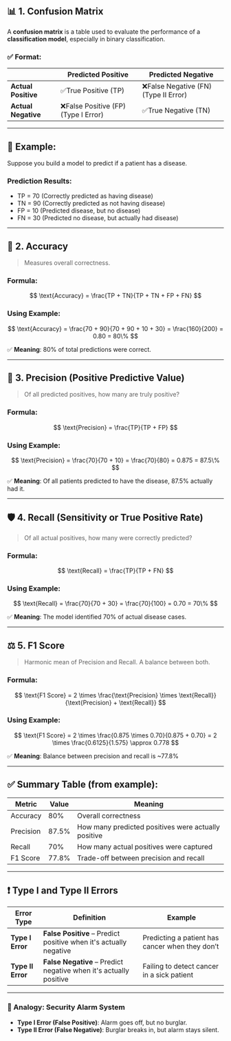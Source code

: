## 📊 1. **Confusion Matrix**

A **confusion matrix** is a table used to evaluate the performance of a **classification model**, especially in binary classification.

### ✅ Format:

|                     | Predicted Positive  | Predicted Negative  |
| ------------------- | ------------------- | ------------------- |
| **Actual Positive** | ✅True Positive (TP)  | ❌False Negative (FN) (Type II Error) |
| **Actual Negative** | ❌False Positive (FP) (Type I Error) | ✅True Negative (TN)  |

---

## 🧪 Example:

Suppose you build a model to predict if a patient has a disease.

### Prediction Results:

* TP = 70 (Correctly predicted as having disease)
* TN = 90 (Correctly predicted as not having disease)
* FP = 10 (Predicted disease, but no disease)
* FN = 30 (Predicted no disease, but actually had disease)

---

## 🧮 2. **Accuracy**

> Measures overall correctness.

### **Formula**:

$$
\text{Accuracy} = \frac{TP + TN}{TP + TN + FP + FN}
$$

### **Using Example**:

$$
\text{Accuracy} = \frac{70 + 90}{70 + 90 + 10 + 30} = \frac{160}{200} = 0.80 = 80\%
$$

✅ **Meaning**: 80% of total predictions were correct.

---

## 🎯 3. **Precision (Positive Predictive Value)**

> Of all predicted positives, how many are truly positive?

### **Formula**:

$$
\text{Precision} = \frac{TP}{TP + FP}
$$

### **Using Example**:

$$
\text{Precision} = \frac{70}{70 + 10} = \frac{70}{80} = 0.875 = 87.5\%
$$

✅ **Meaning**: Of all patients predicted to have the disease, 87.5% actually had it.

---

## 🛡️ 4. **Recall (Sensitivity or True Positive Rate)**

> Of all actual positives, how many were correctly predicted?

### **Formula**:

$$
\text{Recall} = \frac{TP}{TP + FN}
$$

### **Using Example**:

$$
\text{Recall} = \frac{70}{70 + 30} = \frac{70}{100} = 0.70 = 70\%
$$

✅ **Meaning**: The model identified 70% of actual disease cases.

---

## ⚖️ 5. **F1 Score**
> Harmonic mean of Precision and Recall. A balance between both.

### **Formula**:

$$
\text{F1 Score} = 2 \times \frac{\text{Precision} \times \text{Recall}}{\text{Precision} + \text{Recall}}
$$

### **Using Example**:

$$
\text{F1 Score} = 2 \times \frac{0.875 \times 0.70}{0.875 + 0.70} = 2 \times \frac{0.6125}{1.575} \approx 0.778
$$

✅ **Meaning**: Balance between precision and recall is \~77.8%

---

## ✅ Summary Table (from example):

| Metric    | Value | Meaning                                             |
| --------- | ----- | --------------------------------------------------- |
| Accuracy  | 80%   | Overall correctness                                 |
| Precision | 87.5% | How many predicted positives were actually positive |
| Recall    | 70%   | How many actual positives were captured             |
| F1 Score  | 77.8% | Trade-off between precision and recall              |

---

## ❗ Type I and Type II Errors

| Error Type        | Definition                                                        | Example                                         |
| ----------------- | ----------------------------------------------------------------- | ----------------------------------------------- |
| **Type I Error**  | **False Positive** – Predict positive when it's actually negative | Predicting a patient has cancer when they don’t |
| **Type II Error** | **False Negative** – Predict negative when it's actually positive | Failing to detect cancer in a sick patient      |

---

### 🔁 Analogy: Security Alarm System

* **Type I Error (False Positive)**: Alarm goes off, but no burglar.
* **Type II Error (False Negative)**: Burglar breaks in, but alarm stays silent.
